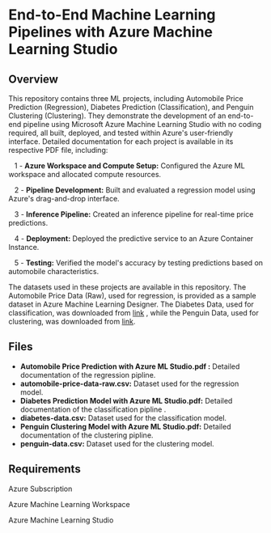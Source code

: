 # End-to-End Machine Learning Pipelines with Azure Machine Learning Studio

## Overview

This repository contains three ML projects, including Automobile Price Prediction (Regression), Diabetes Prediction (Classification), and Penguin Clustering (Clustering). They demonstrate the development of an end-to-end pipeline using Microsoft Azure Machine Learning Studio with no coding required, all built, deployed, and tested within Azure's user-friendly interface. Detailed documentation for each project is available in its respective PDF file, including:

&nbsp;&nbsp; 1 - **Azure Workspace and Compute Setup:** Configured the Azure ML workspace and allocated compute resources.

&nbsp;&nbsp; 2 - **Pipeline Development:** Built and evaluated a regression model using Azure's drag-and-drop interface.

&nbsp;&nbsp; 3 - **Inference Pipeline:** Created an inference pipeline for real-time price predictions.

&nbsp;&nbsp; 4 - **Deployment:** Deployed the predictive service to an Azure Container Instance.

&nbsp;&nbsp; 5 - **Testing:** Verified the model's accuracy by testing predictions based on automobile characteristics.

The datasets used in these projects are available in this repository. The Automobile Price Data (Raw), used for regression, is provided as a sample dataset in Azure Machine Learning Designer. The Diabetes Data, used for classification, was downloaded from [link](https://media.githubusercontent.com/media/microsoft/MLOps/master/examples/AzureML-Primers/data/diabetes.csv) , while the Penguin Data, used for clustering, was downloaded from [link](https://raw.githubusercontent.com/MicrosoftDocs/ml-basics/master/data/penguins.csv). 

## Files

- **Automobile Price Prediction with Azure ML Studio.pdf :** Detailed documentation of the regression pipline.
- **automobile-price-data-raw.csv:** Dataset used for the regression model.
- **Diabetes Prediction Model with Azure ML Studio.pdf:** Detailed documentation of the classification pipline .
- **diabetes-data.csv:** Dataset used for the classification model.
- **Penguin Clustering Model with Azure ML Studio.pdf:** Detailed documentation of the clustering pipline.
- **penguin-data.csv:** Dataset used for the clustering model.

## Requirements

Azure Subscription

Azure Machine Learning Workspace

Azure Machine Learning Studio

  
